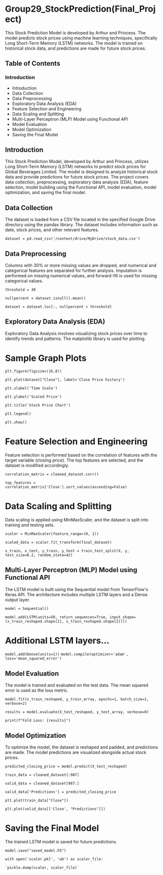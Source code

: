 # Group29_StockPrediction(Final_Project)

This Stock Prediction Model is developed by Arthur and Princess. The model predicts stock prices using machine learning techniques, specifically Long Short-Term Memory (LSTM) networks. The model is trained on historical stock data, and predictions are made for future stock prices.

## Table of Contents

### Introduction
- Introduction
- Data Collection
- Data Preprocessing
- Exploratory Data Analysis (EDA)
- Feature Selection and Engineering
- Data Scaling and Splitting
- Multi-Layer Perceptron (MLP) Model using Functional API
- Model Evaluation
- Model Optimization
- Saving the Final Model


## Introduction

This Stock Prediction Model, developed by Arthur and Princess, utilizes Long Short-Term Memory (LSTM) networks to predict stock prices for Global Beverages Limited. The model is designed to analyze historical stock data and provide predictions for future stock prices. The project covers data collection, preprocessing, exploratory data analysis (EDA), feature selection, model building using the Functional API, model evaluation, model optimization, and saving the final model.

## Data Collection

The dataset is loaded from a CSV file located in the specified Google Drive directory using the pandas library. The dataset includes information such as date, stock prices, and other relevant features.

`dataset = pd.read_csv('/content/drive/MyDrive/stock_data.csv')`


## Data Preprocessing

Columns with 30% or more missing values are dropped, and numerical and categorical features are separated for further analysis. Imputation is performed on missing numerical values, and forward-fill is used for missing categorical values.

`threshold = 30`

`nullpercent = dataset.isnull().mean()`

`dataset = dataset.loc[:, nullpercent < threshold]`



## Exploratory Data Analysis (EDA)
Exploratory Data Analysis involves visualizing stock prices over time to identify trends and patterns. The matplotlib library is used for plotting.

# Sample Graph Plots
`plt.figure(figsize=(16,8))`

`plt.plot(dataset["Close"], label='Close Price history')`

`plt.xlabel('Time Scale')`

`plt.ylabel('Scaled Price')`

`plt.title('Stock Price Chart')`

`plt.legend()`

`plt.show()`



# Feature Selection and Engineering
Feature selection is performed based on the correlation of features with the target variable (closing price). The top features are selected, and the dataset is modified accordingly.

`correlation_matrix = cleaned_dataset.corr()`

`top_features = correlation_matrix['Close'].sort_values(ascending=False)`



# Data Scaling and Splitting
Data scaling is applied using MinMaxScaler, and the dataset is split into training and testing sets.

`scaler = MinMaxScaler(feature_range=(0, 1))`

`scaled_data = scaler.fit_transform(final_dataset)`

`x_train, x_test, y_train, y_test = train_test_split(X, y, test_size=0.2, random_state=42)`



## Multi-Layer Perceptron (MLP) Model using Functional API
The LSTM model is built using the Sequential model from TensorFlow's Keras API. The architecture includes multiple LSTM layers and a Dense output layer.

`model = Sequential()`

`model.add(LSTM(units=50, return_sequences=True, input_shape=(x_train_reshaped.shape[1], x_train_reshaped.shape[2])))`

# Additional LSTM layers...
`model.add(Dense(units=1))`
`model.compile(optimizer='adam', loss='mean_squared_error')`



## Model Evaluation
The model is trained and evaluated on the test data. The mean squared error is used as the loss metric.

`model.fit(x_train_reshaped, y_train_array, epochs=1, batch_size=1, verbose=2)`

`results = model.evaluate(X_test_reshaped, y_test_array, verbose=0)`

`print(f"Fold Loss: {results}")`



## Model Optimization
To optimize the model, the dataset is reshaped and padded, and predictions are made. The model predictions are visualized alongside actual stock prices.

`predicted_closing_price = model.predict(X_test_reshaped)`

`train_data = cleaned_dataset[:987]`

`valid_data = cleaned_dataset[987:]`

`valid_data['Predictions'] = predicted_closing_price`

`plt.plot(train_data["Close"])`

`plt.plot(valid_data[['Close', "Predictions"]])`



# Saving the Final Model
The trained LSTM model is saved for future predictions.

`model.save("saved_model.h5")`

`with open('scaler.pkl', 'wb') as scaler_file:`


    `pickle.dump(scaler, scaler_file)`
